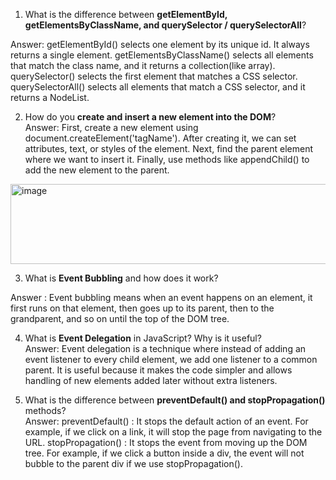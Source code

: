 
1. What is the difference between **getElementById, getElementsByClassName, and querySelector / querySelectorAll**?

Answer: getElementById() selects one element by its unique id. It always returns a single element.
getElementsByClassName() selects all elements that match the class name, and it returns a collection(like array).
querySelector() selects the first element that matches a CSS selector.
querySelectorAll() selects all elements that match a CSS selector, and it returns a NodeList.


2. How do you **create and insert a new element into the DOM**? <br/>
Answer: First, create a new element using document.createElement('tagName'). After creating it, we can set attributes, text, or styles of the element. Next, find the parent element where we want to insert it. Finally, use methods like appendChild() to add the new element to the parent.

<img width="561" height="128" alt="image" src="https://github.com/user-attachments/assets/21327524-8e89-4ceb-8c23-d9ee8b6b9532" />



3. What is **Event Bubbling** and how does it work? <br/>

Answer : Event bubbling means when an event happens on an element, it first runs on that element, then goes up to its parent, then to the grandparent, and so on until the top of the DOM tree.

4. What is **Event Delegation** in JavaScript? Why is it useful? <br/>
Answer: Event delegation is a technique where instead of adding an event listener to every child element, we add one listener to a common parent.
It is useful because it makes the code simpler and allows handling of new elements added later without extra listeners.

5. What is the difference between **preventDefault() and stopPropagation()** methods? <br/>
Answer:
preventDefault() : It stops the default action of an event. For example, if we click on a link, it will stop the page from navigating to the URL.
stopPropagation() : It stops the event from moving up the DOM tree. For example, if we click a button inside a div, the event will not bubble to the parent div if we use stopPropagation().
